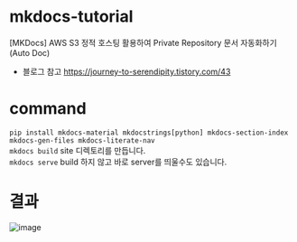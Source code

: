 # mkdocs-tutorial
[MKDocs] AWS S3 정적 호스팅 활용하여 Private Repository 문서 자동화하기(Auto Doc)
- 블로그 참고
https://journey-to-serendipity.tistory.com/43


# command
`pip install mkdocs-material mkdocstrings[python] mkdocs-section-index mkdocs-gen-files mkdocs-literate-nav`<br>
`mkdocs build` site 디렉토리를 만듭니다.<br> 
`mkdocs serve` build 하지 않고 바로 server를 띄울수도 있습니다.<br> 

# 결과
![image](https://github.com/Kim-jy0819/mkdocs-tutorial/assets/63527907/69d7ecfc-c1bb-40e1-aeea-e1e1a5f2ff4f)
